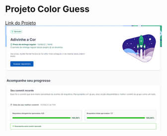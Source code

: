 # Projeto Color Guess

[Link do Projeto](https://aysllanferreira.github.io/Projeto-05-Color-Guess/)
![Project Color Guess](./colorGuess.png)